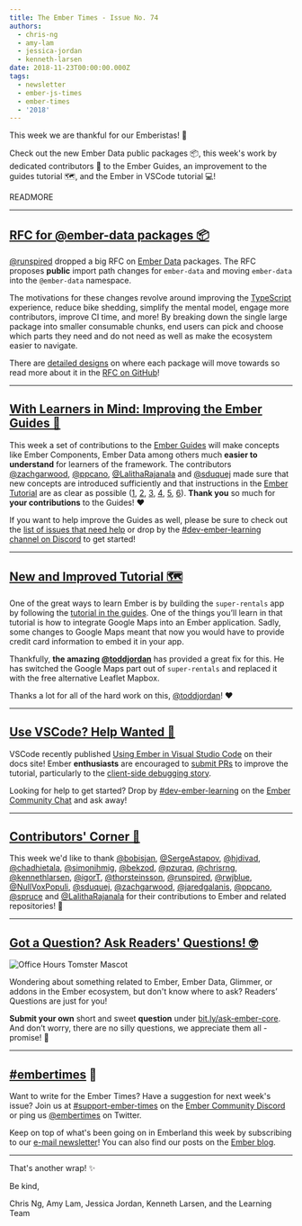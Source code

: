 ```yaml
---
title: The Ember Times - Issue No. 74
authors:
  - chris-ng
  - amy-lam
  - jessica-jordan
  - kenneth-larsen
date: 2018-11-23T00:00:00.000Z
tags:
  - newsletter
  - ember-js-times
  - ember-times
  - '2018'
---
```



This week we are thankful for our Emberistas! 🐹

Check out the new Ember Data public packages 📦, this week's work by dedicated contributors 💪 to the Ember Guides, an improvement to the guides tutorial 🗺️, and the Ember in VSCode tutorial 💻!

READMORE

---

## [RFC for @ember-data packages 📦](https://github.com/emberjs/rfcs/pull/395)

[@runspired](www.github.com/runspired) dropped a big RFC on [Ember Data](https://github.com/emberjs/data) packages. The RFC proposes **public** import path changes for `ember-data` and moving `ember-data` into the `@ember-data` namespace.

<!--alex ignore nuts-->
The motivations for these changes revolve around improving the [TypeScript](https://www.typescriptlang.org/) experience, reduce bike shedding, simplify the mental model, engage more contributors, improve CI time, and more! By breaking down the single large package into smaller consumable chunks, end users can pick and choose which parts they need and do not need as well as make the ecosystem easier to navigate.

There are [detailed designs](https://github.com/runspired/rfcs/blob/ember-data-packages-rfc/text/0000-ember-data-packages.md#detailed-design) on where each package will move towards so read more about it in the [RFC on GitHub](https://github.com/runspired/rfcs/blob/ember-data-packages-rfc/text/0000-ember-data-packages.md)!

---

## [With Learners in Mind: Improving the Ember Guides 🐹](https://discordapp.com/channels/480462759797063690/480777444203429888)

This week a set of contributions to the [Ember Guides](https://github.com/ember-learn/guides-source/) will make concepts like Ember Components, Ember Data among others much **easier to understand** for learners of the framework. The contributors [@zachgarwood](https://github.com/zachgarwood), [@ppcano](https://github.com/ppcano), [@LalithaRajanala](https://github.com/LalithaRajanala) and [@sduquej](https://github.com/sduquej) made sure that new concepts are introduced sufficiently and that instructions in the [Ember Tutorial](https://guides.emberjs.com/release/tutorial/ember-cli/) are as clear as possible ([1](https://github.com/ember-learn/guides-source/pull/284), [2](https://github.com/ember-learn/guides-source/pull/283), [3](https://github.com/ember-learn/guides-source/pull/282), [4](https://github.com/ember-learn/guides-source/pull/280), [5](https://github.com/ember-learn/guides-source/pull/240), [6](https://github.com/ember-learn/guides-source/pull/222)). **Thank you** so much for **your contributions** to the Guides! ❤️

If you want to help improve the Guides as well, please be sure to check out the [list of issues that need help](https://help-wanted.emberjs.com/learning?query=guides) or drop by the [#dev-ember-learning channel on Discord](https://discordapp.com/channels/480462759797063690/480777444203429888) to get started!

---

## [New and Improved Tutorial 🗺️](https://guides.emberjs.com/release/tutorial/ember-cli/)

One of the great ways to learn Ember is by building the `super-rentals` app by following the [tutorial in the guides](https://guides.emberjs.com/release/tutorial/ember-cli/). One of the things you’ll learn in that tutorial is how to integrate Google Maps into an Ember application. Sadly, some changes to Google Maps meant that now you would have to provide credit card information to embed it in your app.

Thankfully, **the amazing [@toddjordan](https://github.com/toddjordan)** has provided a great fix for this. He has switched the Google Maps part out of `super-rentals` and replaced it with the free alternative Leaflet Mapbox.

Thanks a lot for all of the hard work on this, [@toddjordan](https://github.com/toddjordan)! ❤️

---

## [Use VSCode? Help Wanted 🚧](https://github.com/Microsoft/vscode-docs/issues/1509#issuecomment-440084989)

VSCode recently published [Using Ember in Visual Studio Code](https://code.visualstudio.com/docs/nodejs/emberjs-tutorial) on their docs site! Ember **enthusiasts** are encouraged to [submit PRs](https://github.com/Microsoft/vscode-docs/issues/1509#issuecomment-440084989) to improve the tutorial, particularly to the [client-side debugging story](https://github.com/Microsoft/vscode-docs/blob/master/docs/nodejs/emberjs-tutorial.md#common-questions).

Looking for help to get started? Drop by [#dev-ember-learning](https://discordapp.com/channels/480462759797063690/480777444203429888) on the [Ember Community Chat](https://discordapp.com/invite/zT3asNS) and ask away!

---


## [Contributors' Corner 👏](https://guides.emberjs.com/release/contributing/repositories/)

<p>This week we'd like to thank <a href="https://github.com/bobisjan" target="gh-user">@bobisjan</a>, <a href="https://github.com/SergeAstapov" target="gh-user">@SergeAstapov</a>, <a href="https://github.com/hjdivad" target="gh-user">@hjdivad</a>, <a href="https://github.com/chadhietala" target="gh-user">@chadhietala</a>, <a href="https://github.com/simonihmig" target="gh-user">@simonihmig</a>, <a href="https://github.com/bekzod" target="gh-user">@bekzod</a>, <a href="https://github.com/pzuraq" target="gh-user">@pzuraq</a>, <a href="https://github.com/chrisrng" target="gh-user">@chrisrng</a>, <a href="https://github.com/kennethlarsen" target="gh-user">@kennethlarsen</a>, <a href="https://github.com/igorT" target="gh-user">@igorT</a>, <a href="https://github.com/thorsteinsson" target="gh-user">@thorsteinsson</a>, <a href="https://github.com/runspired" target="gh-user">@runspired</a>, <a href="https://github.com/rwjblue" target="gh-user">@rwjblue</a>, <a href="https://github.com/NullVoxPopuli" target="gh-user">@NullVoxPopuli</a>, <a href="https://github.com/sduquej" target="gh-user">@sduquej</a>, <a href="https://github.com/zachgarwood" target="gh-user">@zachgarwood</a>, <a href="https://github.com/jaredgalanis" target="gh-user">@jaredgalanis</a>, <a href="https://github.com/ppcano" target="gh-user">@ppcano</a>, <a href="https://github.com/spruce" target="gh-user">@spruce</a> and <a href="https://github.com/LalithaRajanala" target="gh-user">@LalithaRajanala</a> for their contributions to Ember and related repositories! 💖</p>

---

## [Got a Question? Ask Readers' Questions! 🤓](https://docs.google.com/forms/d/e/1FAIpQLScqu7Lw_9cIkRtAiXKitgkAo4xX_pV1pdCfMJgIr6Py1V-9Og/viewform)

<div class="blog-row">
  <img class="float-right small transparent padded" alt="Office Hours Tomster Mascot" title="Readers' Questions" src="/images/tomsters/officehours.png" />

  <p>Wondering about something related to Ember, Ember Data, Glimmer, or addons in the Ember ecosystem, but don't know where to ask? Readers’ Questions are just for you!</p>

<p><strong>Submit your own</strong> short and sweet <strong>question</strong> under <a href="https://bit.ly/ask-ember-core" target="rq">bit.ly/ask-ember-core</a>. And don’t worry, there are no silly questions, we appreciate them all - promise! 🤞</p>

</div>

---

## [#embertimes](https://emberjs.com/blog/tags/newsletter.html) 📰

Want to write for the Ember Times? Have a suggestion for next week's issue? Join us at [#support-ember-times](https://discordapp.com/channels/480462759797063690/485450546887786506) on the [Ember Community Discord](https://discordapp.com/invite/zT3asNS) or ping us [@embertimes](https://twitter.com/embertimes) on Twitter.

Keep on top of what's been going on in Emberland this week by subscribing to our [e-mail newsletter](https://the-emberjs-times.ongoodbits.com/)! You can also find our posts on the [Ember blog](https://emberjs.com/blog/tags/newsletter.html).

---

That's another wrap! ✨

Be kind,

Chris Ng, Amy Lam, Jessica Jordan, Kenneth Larsen, and the Learning Team
